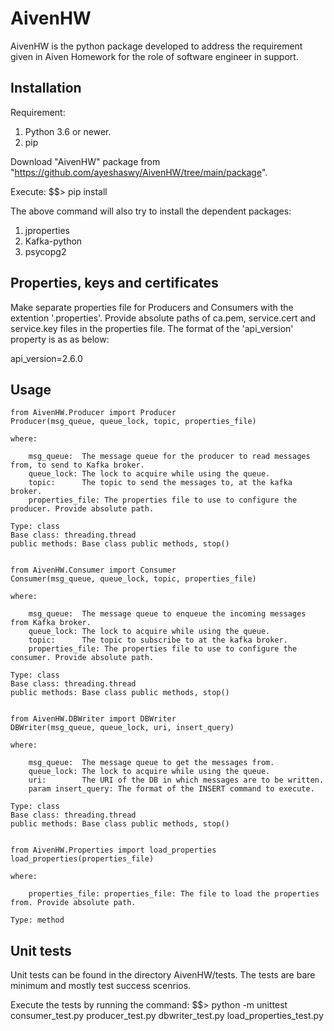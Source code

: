 # AivenHW

AivenHW is the python package developed to address the requirement given in Aiven Homework for
the role of software engineer in support.


## Installation

Requirement:
1. Python 3.6 or newer.
2. pip


Download "AivenHW" package from "https://github.com/ayeshaswy/AivenHW/tree/main/package".

Execute: 
$$> pip install <path to AivenHW package>

The above command will also try to install the dependent packages:
1. jproperties 
2. Kafka-python
3. psycopg2


## Properties, keys and certificates

Make separate properties file for Producers and Consumers with the extention '.properties'.
Provide absolute paths of ca.pem, service.cert and service.key files in the properties file.
The format of the 'api_version' property is as as below:

api_version=2.6.0


## Usage


    from AivenHW.Producer import Producer
    Producer(msg_queue, queue_lock, topic, properties_file)

    where:

        msg_queue: 	The message queue for the producer to read messages from, to send to Kafka broker.
        queue_lock: The lock to acquire while using the queue.
        topic: 		The topic to send the messages to, at the kafka broker.
        properties_file: The properties file to use to configure the producer. Provide absolute path.
	
    Type: class
    Base class: threading.thread
    public methods: Base class public methods, stop()


    from AivenHW.Consumer import Consumer
    Consumer(msg_queue, queue_lock, topic, properties_file)

    where:

        msg_queue: 	The message queue to enqueue the incoming messages from Kafka broker.
        queue_lock: The lock to acquire while using the queue.
        topic: 		The topic to subscribe to at the kafka broker.
        properties_file: The properties file to use to configure the consumer. Provide absolute path.
	
    Type: class
    Base class: threading.thread
    public methods: Base class public methods, stop()


    from AivenHW.DBWriter import DBWriter
    DBWriter(msg_queue, queue_lock, uri, insert_query)

    where:

        msg_queue: 	The message queue to get the messages from.
        queue_lock: The lock to acquire while using the queue.
        uri: 		The URI of the DB in which messages are to be written.
        param insert_query: The format of the INSERT command to execute.
	
    Type: class
    Base class: threading.thread
    public methods: Base class public methods, stop()
	

    from AivenHW.Properties import load_properties
    load_properties(properties_file)

    where:
	
        properties_file: properties_file: The file to load the properties from. Provide absolute path.

    Type: method


## Unit tests

Unit tests can be found in the directory AivenHW/tests.
The tests are bare minimum and mostly test success scenrios.

Execute the tests by running the command:
$$> python -m unittest consumer_test.py producer_test.py dbwriter_test.py load_properties_test.py

